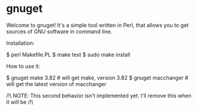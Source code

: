 gnuget
======
Welcome to gnuget! It's a simple tool written in Perl, that allows you to get sources of GNU software in command line.

Installation:

$ perl Makefile.PL
$ make test
$ sudo make install

How to use it:

$ gnuget make 3.82 # will get make, version 3.82
$ gnuget macchanger # will get the latest version of macchanger

/!\ NOTE: This second behavior isn't implemented yet. I'll remove this when it will be /!\
